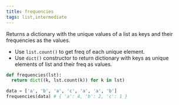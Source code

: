 ```yaml
---
title: frequencies
tags: list,intermediate
---
```


Returns a dictionary with the unique values of a list as keys and their frequencies as the values.

- Use `list.count()` to get freq of each unique element.
- Use `dict()` constructor to return dictionary with keys as unique elements of list and their freq as values.

```py
def frequencies(lst):
  return dict((k, lst.count(k)) for k in lst)
```

```py
data = ['a', 'b', 'a', 'c', 'a', 'a', 'b']
frequencies(data) # { 'a': 4, 'b': 2, 'c': 1 }
```
